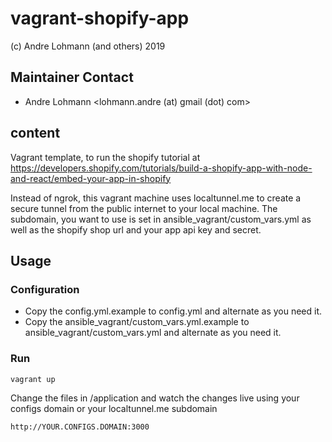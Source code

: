 # vagrant-shopify-app
(c) Andre Lohmann (and others) 2019

## Maintainer Contact
 * Andre Lohmann
   <lohmann.andre (at) gmail (dot) com>

## content

Vagrant template, to run the shopify tutorial at https://developers.shopify.com/tutorials/build-a-shopify-app-with-node-and-react/embed-your-app-in-shopify

Instead of ngrok, this vagrant machine uses localtunnel.me to create a secure tunnel from the public internet to your local machine. The subdomain, you want to use is set in ansible_vagrant/custom_vars.yml as well as the shopify shop url and your app api key and secret.

## Usage

### Configuration

  * Copy the config.yml.example to config.yml and alternate as you need it.
  * Copy the ansible_vagrant/custom_vars.yml.example to ansible_vagrant/custom_vars.yml and alternate as you need it.

### Run

```
vagrant up
```

Change the files in /application and watch the changes live using your configs domain or your localtunnel.me subdomain

```
http://YOUR.CONFIGS.DOMAIN:3000
```

